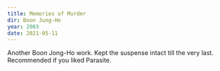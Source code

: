 ```yaml
---
title: Memories of Murder
dir: Boon Jung-Ho
year: 2003
date: 2021-05-11
---
```


Another Boon Jong-Ho work. Kept the suspense intact till the very last. Recommended if you liked Parasite.  
